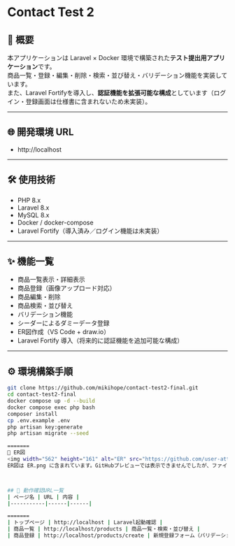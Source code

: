 # Contact Test 2

## 📖 概要
本アプリケーションは Laravel × Docker 環境で構築された**テスト提出用アプリケーション**です。  
商品一覧・登録・編集・削除・検索・並び替え・バリデーション機能を実装しています。  
また、Laravel Fortifyを導入し、**認証機能を拡張可能な構成**としています（ログイン・登録画面は仕様書に含まれないため未実装）。

---

## 🌐 開発環境 URL
- http://localhost

---

## 🛠 使用技術
- PHP 8.x  
- Laravel 8.x  
- MySQL 8.x  
- Docker / docker-compose  
- Laravel Fortify（導入済み／ログイン機能は未実装）

---

## ✨ 機能一覧
- 商品一覧表示・詳細表示  
- 商品登録（画像アップロード対応）  
- 商品編集・削除  
- 商品検索・並び替え  
- バリデーション機能  
- シーダーによるダミーデータ登録  
- ER図作成（VS Code + draw.io）  
- Laravel Fortify 導入（将来的に認証機能を追加可能な構成）

---

## ⚙️ 環境構築手順
```bash
git clone https://github.com/mikihope/contact-test2-final.git
cd contact-test2-final
docker compose up -d --build
docker compose exec php bash
composer install
cp .env.example .env
php artisan key:generate
php artisan migrate --seed

=======
🧩 ER図
<img width="562" height="161" alt="ER" src="https://github.com/user-attachments/assets/ca49c7cb-0fb4-4749-aeeb-898f9c4c204b" />
ER図は ER.png に含まれています。GitHubプレビューでは表示できませんでしたが、ファイルとして確認可能です。



## 📍 動作確認URL一覧
| ページ名 | URL | 内容 |
|-----------|------|------|

=======
| トップページ | http://localhost | Laravel起動確認 |
| 商品一覧 | http://localhost/products | 商品一覧・検索・並び替え |
| 商品登録 | http://localhost/products/create | 新規登録フォーム（バリデーション確認） |



